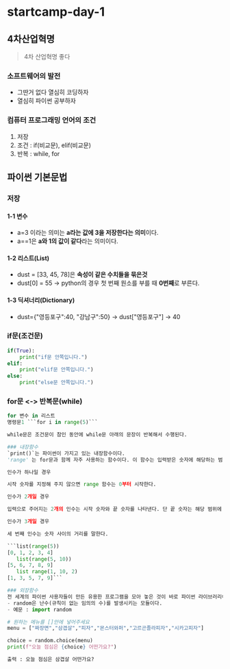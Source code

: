 # startcamp-day-1

## 4차산업혁명

> 4차 산업혁명 좋다



### 소프트웨어의 발전

- 그딴거 없다 열심히 코딩하자
- 열심히 파이썬 공부하자



### 컴퓨터 프로그래밍 언어의 조건
1. 저장 
2. 조건 : if(비교문), elif(비교문)
3. 반복 : while, for



## 파이썬 기본문법

### 저장 
#### 1-1 변수
- a=3 이라는 의미는 **a라는 값에 3을 저장한다는 의미**이다.
- a==1은 **a와 1의 값이 같다**라는 의미이다.

#### 1-2 리스트(List)
- dust = [33, 45, 78]은 **속성이 같은 수치들을 묶은것**
- dust[0] = 55 -> python의 경우 첫 번째 원소를 부를 때 **0번째**로 부른다.

#### 1-3 딕셔너리(Dictionary)
- dust={"영등포구":40, "강남구":50} -> dust["영등포구"] -> 40

### if문(조건문)

```python
if(True):
    print("if문 안쪽입니다.")
elif:
    print("elif문 안쪽입니다.")
else:
    print("else문 안쪽입니다.")
```
### for문 <-> 반복문(while)
```python
for 변수 in 리스트
명령문1 ```for i in range(5)```

while문은 조건문이 참인 동안에 while문 아래의 문장이 반복해서 수행된다.

### 내장함수
`print()`는 파이썬이 가지고 있는 내장함수이다.
'range' 는 for문과 함께 자주 사용하는 함수이다. 이 함수는 입력받은 숫자에 해당하는 범위 값을 반복 가능한 객체로 만들어 돌려준다.

인수가 하나일 경우

시작 숫자를 지정해 주지 않으면 range 함수는 0부터 시작한다.

인수가 2개일 경우

입력으로 주어지는 2개의 인수는 시작 숫자와 끝 숫자를 나타낸다. 단 끝 숫자는 해당 범위에 포함되지 않는다는 것에 주의하자.

인수가 3개일 경우

세 번째 인수는 숫자 사이의 거리를 말한다.

​```list(range(5))
[0, 1, 2, 3, 4]
   list(range(5, 10))
[5, 6, 7, 8, 9]
   list range(1, 10, 2)
[1, 3, 5, 7, 9]```    

### 외장함수
전 세계의 파이썬 사용자들이 만든 유용한 프로그램을 모아 놓은 것이 바로 파이썬 라이브러리이다.
- random은 난수(규칙이 없는 임의의 수)를 발생시키는 모듈이다.
- 예문 : import random

# 원하는 메뉴를 []안에 넣어주세요
menu = ["짜장면","삼겹살","피자","몬스터와퍼","고르곤졸라피자","시카고피자"]

choice = random.choice(menu)
print(f"오늘 점심은 {choice} 어떤가요?")

출력 : 오늘 점심은 삼겹살 어떤가요?



```

